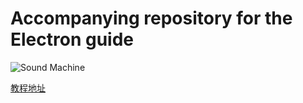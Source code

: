 # Accompanying repository for the Electron guide

![Sound Machine](https://rawgithub.com/bojzi/sound-machine/master/sketch/sound-machine.png)

[教程地址](http://www.liuhaihua.cn/archives/124970.html)
